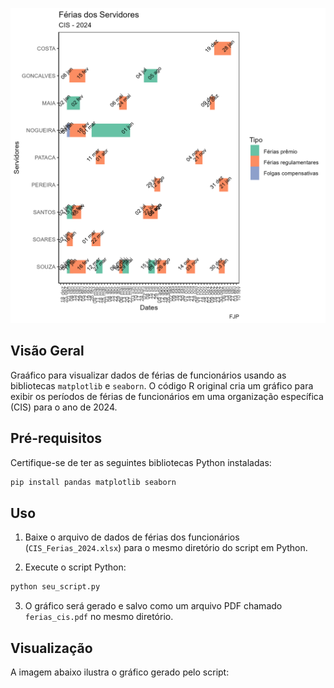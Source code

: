 
![Gráfico de Férias](grafico_ferias.png)
## Visão Geral

Graáfico para visualizar dados de férias de funcionários usando as bibliotecas `matplotlib` e `seaborn`. O código R original cria um gráfico para exibir os períodos de férias de funcionários em uma organização específica (CIS) para o ano de 2024.

## Pré-requisitos

Certifique-se de ter as seguintes bibliotecas Python instaladas:

```bash
pip install pandas matplotlib seaborn
```

## Uso

1. Baixe o arquivo de dados de férias dos funcionários (`CIS_Ferias_2024.xlsx`) para o mesmo diretório do script em Python.

2. Execute o script Python:

```bash
python seu_script.py
```

3. O gráfico será gerado e salvo como um arquivo PDF chamado `ferias_cis.pdf` no mesmo diretório.

## Visualização

A imagem abaixo ilustra o gráfico gerado pelo script:


```
